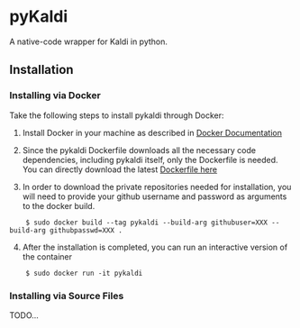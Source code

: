 # pyKaldi
A native-code wrapper for Kaldi in python.

## Installation

### Installing via Docker
Take the following steps to install pykaldi through Docker:
1. Install Docker in your machine as described in [Docker Documentation](https://docs.docker.com/engine/installation/)

2. Since the pykaldi Dockerfile downloads all the necessary code dependencies, including pykaldi itself, only the Dockerfile is needed. You can directly download the latest [Dockerfile here](https://github.com/usc-sail/pykaldi/blob/master/Dockerfile)

3. In order to download the private repositories needed for installation, you will need to provide your github username and password as arguments to the docker build.

```
	$ sudo docker build --tag pykaldi --build-arg githubuser=XXX --build-arg githubpasswd=XXX .
```

4. After the installation is completed, you can run an interactive version of the container
```
	$ sudo docker run -it pykaldi
```

### Installing via Source Files
TODO...